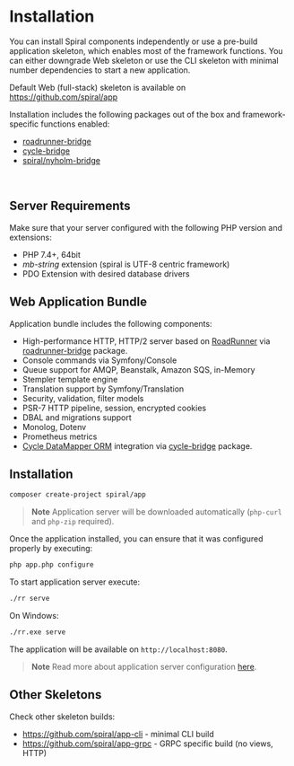 # Installation

You can install Spiral components independently or use a pre-build application skeleton, which enables most of the
framework functions. You can either downgrade Web skeleton or use the CLI skeleton with minimal number dependencies to
start a new application.

Default Web (full-stack) skeleton is available on https://github.com/spiral/app

Installation includes the following packages out of the box and framework-specific functions enabled:
- [roadrunner-bridge](https://github.com/spiral/roadrunner-bridge)
- [cycle-bridge](https://github.com/spiral/cylce-bridge)
- [spiral/nyholm-bridge](https://github.com/spiral/nyholm-bridge)

<br/>

Server Requirements
--------
Make sure that your server configured with the following PHP version and extensions:

* PHP 7.4+, 64bit
* *mb-string* extension (spiral is UTF-8 centric framework)
* PDO Extension with desired database drivers

Web Application Bundle
--------
Application bundle includes the following components:

* High-performance HTTP, HTTP/2 server based on [RoadRunner](https://roadrunner.dev)
  via [roadrunner-bridge](https://github.com/spiral/roadrunner-bridge) package.
* Console commands via Symfony/Console
* Queue support for AMQP, Beanstalk, Amazon SQS, in-Memory
* Stempler template engine
* Translation support by Symfony/Translation
* Security, validation, filter models
* PSR-7 HTTP pipeline, session, encrypted cookies
* DBAL and migrations support
* Monolog, Dotenv
* Prometheus metrics
* [Cycle DataMapper ORM](https://github.com/cycle) integration
  via [cycle-bridge](https://github.com/spiral/cycle-bridge) package.

Installation
--------

```bash
composer create-project spiral/app
```

> **Note**
> Application server will be downloaded automatically (`php-curl` and `php-zip` required).

Once the application installed, you can ensure that it was configured properly by executing:

```bash
php app.php configure
```

To start application server execute:

```bash
./rr serve
```

On Windows:

```bash
./rr.exe serve
```

The application will be available on `http://localhost:8080`.

> **Note**
> Read more about application server configuration [here](https://roadrunner.dev/docs).

## Other Skeletons

Check other skeleton builds:

- https://github.com/spiral/app-cli - minimal CLI build
- https://github.com/spiral/app-grpc - GRPC specific build (no views, HTTP)
